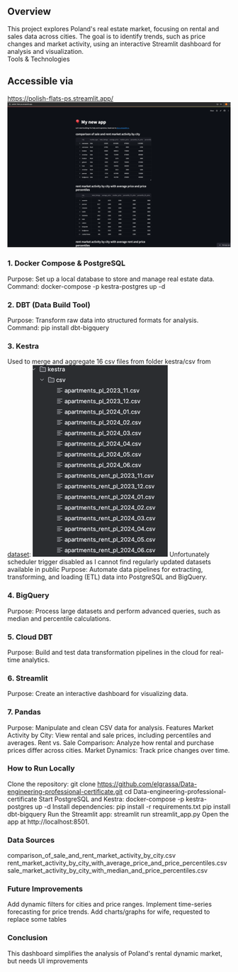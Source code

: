 ## Overview
This project explores Poland's real estate market, focusing on rental and sales data across cities. The goal is to identify trends, such as price changes and market activity, using an interactive Streamlit dashboard for analysis and visualization.  
Tools & Technologies

## Accessible via
https://polish-flats-ps.streamlit.app/
![img.png](img.png)

### 1. Docker Compose & PostgreSQL
   Purpose: Set up a local database to store and manage real estate data.
   Command:
   docker-compose -p kestra-postgres up -d
### 2. DBT (Data Build Tool)
   Purpose: Transform raw data into structured formats for analysis.
   Command:
   pip install dbt-bigquery
### 3. Kestra
   Used to merge and aggregate 16 csv files from folder kestra/csv from [dataset](https://www.kaggle.com/datasets/krzysztofjamroz/apartment-prices-in-poland):
![img_1.png](img_1.png)
Unfortunately scheduler trigger disabled as I cannot find regularly updated datasets available in public
   Purpose: Automate data pipelines for extracting, transforming, and loading (ETL) data into PostgreSQL and BigQuery.
### 4. BigQuery
   Purpose: Process large datasets and perform advanced queries, such as median and percentile calculations.
### 5. Cloud DBT
   Purpose: Build and test data transformation pipelines in the cloud for real-time analytics.
### 6. Streamlit
   Purpose: Create an interactive dashboard for visualizing data.
### 7. Pandas
   Purpose: Manipulate and clean CSV data for analysis.
   Features
   Market Activity by City: View rental and sale prices, including percentiles and averages.
   Rent vs. Sale Comparison: Analyze how rental and purchase prices differ across cities.
   Market Dynamics: Track price changes over time.

###   How to Run Locally
   Clone the repository:
   git clone https://github.com/elgrassa/Data-engineering-professional-certificate.git
   cd Data-engineering-professional-certificate
   Start PostgreSQL and Kestra:
   docker-compose -p kestra-postgres up -d
   Install dependencies:
   pip install -r requirements.txt
   pip install dbt-bigquery
   Run the Streamlit app:
   streamlit run streamlit_app.py
   Open the app at http://localhost:8501.

### Data Sources
   comparison_of_sale_and_rent_market_activity_by_city.csv
   rent_market_activity_by_city_with_average_price_and_price_percentiles.csv
   sale_market_activity_by_city_with_median_and_price_percentiles.csv
###    Future Improvements
   Add dynamic filters for cities and price ranges.
   Implement time-series forecasting for price trends.
   Add charts/graphs for wife, requested to replace some tables 
###    Conclusion
This dashboard simplifies the analysis of Poland's rental dynamic market, but needs UI improvements
